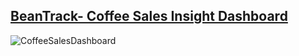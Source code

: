 <h2><u>BeanTrack- Coffee Sales Insight Dashboard</u></h2>

![CoffeeSalesDashboard](https://github.com/user-attachments/assets/1ba07059-bfae-41e4-9d5b-5065679e6839)
